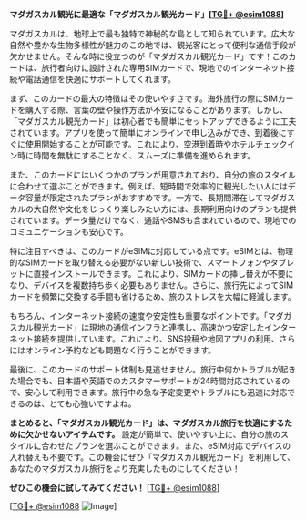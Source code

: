 **マダガスカル観光に最適な「マダガスカル観光カード」[[TG💪+ @esim1088](https://t.me/s/esim1088)]**

マダガスカルは、地球上で最も独特で神秘的な島として知られています。広大な自然や豊かな生物多様性が魅力のこの地では、観光客にとって便利な通信手段が欠かせません。そんな時に役立つのが「マダガスカル観光カード」です！このカードは、旅行者向けに設計された専用SIMカードで、現地でのインターネット接続や電話通信を快適にサポートしてくれます。

まず、このカードの最大の特徴はその使いやすさです。海外旅行の際にSIMカードを購入する際、言葉の壁や操作方法が不安になることがあります。しかし、「マダガスカル観光カード」は初心者でも簡単にセットアップできるように工夫されています。アプリを使って簡単にオンラインで申し込みができ、到着後にすぐに使用開始することが可能です。これにより、空港到着時やホテルチェックイン時に時間を無駄にすることなく、スムーズに準備を進められます。

また、このカードにはいくつかのプランが用意されており、自分の旅のスタイルに合わせて選ぶことができます。例えば、短時間で効率的に観光したい人にはデータ容量が限定されたプランがおすすめです。一方で、長期間滞在してマダガスカルの大自然や文化をじっくり楽しみたい方には、長期利用向けのプランも提供されています。データ量だけでなく、通話やSMSも含まれているので、現地でのコミュニケーションも安心です。

特に注目すべきは、このカードがeSIMに対応している点です。eSIMとは、物理的なSIMカードを取り替える必要がない新しい技術で、スマートフォンやタブレットに直接インストールできます。これにより、SIMカードの挿し替えが不要になり、デバイスを複数持ち歩く必要もありません。さらに、旅行先によってSIMカードを頻繁に交換する手間も省けるため、旅のストレスを大幅に軽減します。

もちろん、インターネット接続の速度や安定性も重要なポイントです。「マダガスカル観光カード」は現地の通信インフラと連携し、高速かつ安定したインターネット接続を提供しています。これにより、SNS投稿や地図アプリの利用、さらにはオンライン予約なども問題なく行うことができます。

最後に、このカードのサポート体制も見逃せません。旅行中何かトラブルが起きた場合でも、日本語や英語でのカスタマーサポートが24時間対応されているので、安心して利用できます。旅行中の急な予定変更やトラブルにも迅速に対応できるのは、とても心強いですよね。

**まとめると、「マダガスカル観光カード」は、マダガスカル旅行を快適にするために欠かせないアイテムです。** 設定が簡単で、使いやすい上に、自分の旅のスタイルに合わせたプランを選ぶことができます。また、eSIM対応でデバイスの入れ替えも不要です。この機会にぜひ「マダガスカル観光カード」を利用して、あなたのマダガスカル旅行をより充実したものにしてください！

**ぜひこの機会に試してみてください！** [[TG💪+ @esim1088](https://t.me/s/esim1088)]

[[TG💪+ @esim1088](https://t.me/s/esim1088) ![Image](https://i.postimg.cc/Y0z9fWf4/image.png)]